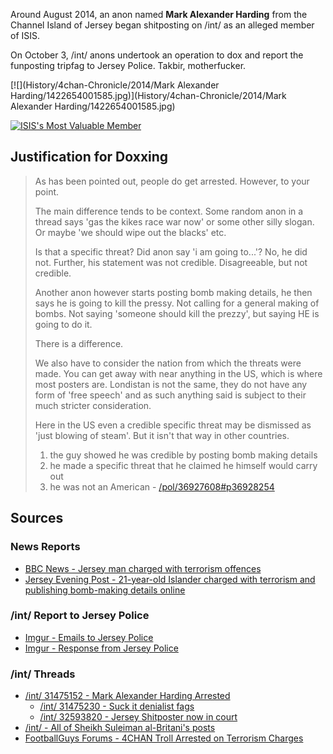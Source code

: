 Around August 2014, an anon named **Mark Alexander Harding** from the Channel Island of Jersey began shitposting on /int/ as an alleged member of ISIS. 

On October 3, /int/ anons undertook an operation to dox and report the funposting tripfag to Jersey Police. Takbir, motherfucker.

[![](History/4chan-Chronicle/2014/Mark Alexander Harding/1422654001585.jpg)](History/4chan-Chronicle/2014/Mark Alexander Harding/1422654001585.jpg)

[![ISIS's Most Valuable Member](http://i.imgur.com/8gAWjpe.png)](http://i.imgur.com/8gAWjpe.png)

## Justification for Doxxing

> As has been pointed out, people do get arrested. However, to your point.
> 
> The main difference tends to be context. Some random anon in a thread says 'gas the kikes race war now' or some other silly slogan. Or maybe 'we should wipe out the blacks' etc.
> 
> Is that a specific threat? Did anon say 'i am going to...'? No, he did not. Further, his statement was not credible. Disagreeable, but not credible.
> 
> Another anon however starts posting bomb making details, he then says he is going to kill the pressy. Not calling for a general making of bombs. Not saying 'someone should kill the prezzy', but saying HE is going to do it.
> 
> There is a difference.
> 
> We also have to consider the nation from which the threats were made. You can get away with near anything in the US, which is where most posters are. Londistan is not the same, they do not have any form of 'free speech' and as such anything said is subject to their much stricter consideration.
> 
> Here in the US even a credible specific threat may be dismissed as 'just blowing of steam'. But it isn't that way in other countries.
> 
> 1. the guy showed he was credible by posting bomb making details
> 2. he made a specific threat that he claimed he himself would carry out
> 3. he was not an American 
> \- [/pol/36927608#p36928254](https://archive.4plebs.org/pol/thread/36927608/#36928254)


## Sources

### News Reports

* [BBC News - Jersey man charged with terrorism offences ](http://www.bbc.com/news/world-europe-jersey-29530882)
* [Jersey Evening Post - 21-year-old Islander charged with terrorism and publishing bomb-making details online](http://jerseyeveningpost.com/news/2014/10/08/21-year-old-islander-charged-with-terrorism-and-publishing-bomb-making-details-online/)

### /int/ Report to Jersey Police

* [Imgur - Emails to Jersey Police](https://imgur.com/a/W30Nk/)
* [Imgur - Response from Jersey Police](http://imgur.com/a/7WQPa)

### /int/ Threads

* [/int/ 31475152 - Mark Alexander Harding Arrested](https://archive.moe/int/thread/31475152/)
  * [/int/ 31475230 - Suck it denialist fags](https://archive.moe/int/thread/31475230/)
  * [/int/ 32593820 - Jersey Shitposter now in court](https://archive.moe/int/thread/32593820/)
* [/int/ - All of Sheikh Suleiman al-Britani's posts](https://archive.moe/int/search/username/Sheikh%20Suleiman%20al-Britani/)
* [FootballGuys Forums - 4CHAN Troll Arrested on Terrorism Charges](http://forums.footballguys.com/forum/index.php?showtopic=717449)